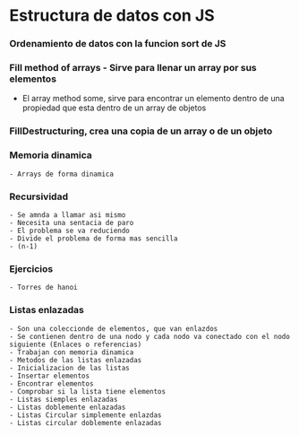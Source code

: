 # Estructura de datos con JS


### Ordenamiento de datos con la funcion sort de JS

###  Fill method of arrays - Sirve para llenar un array por sus elementos
 - El array method some, sirve para encontrar un elemento dentro de una propiedad que esta dentro de un array de objetos
###  FillDestructuring, crea una copia de un array o de un objeto

### Memoria dinamica
    - Arrays de forma dinamica
### Recursividad 
    - Se amnda a llamar asi mismo 
    - Necesita una sentacia de paro
    - El problema se va reduciendo
    - Divide el problema de forma mas sencilla
    - (n-1)

### Ejercicios
    - Torres de hanoi

### Listas enlazadas
    - Son una coleccionde de elementos, que van enlazdos
    - Se contienen dentro de una nodo y cada nodo va conectado con el nodo siguiente (Enlaces o referencias)
    - Trabajan con memoria dinamica
    - Metodos de las listas enlazadas
    - Inicializacion de las listas
    - Insertar elementos
    - Encontrar elementos
    - Comprobar si la lista tiene elementos
    - Listas siemples enlazadas
    - Listas doblemente enlazadas
    - Listas Circular simplemente enlazdas
    - Listas circular doblemente enlazadas